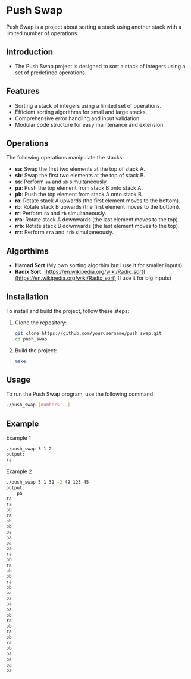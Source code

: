 # Push Swap

Push Swap is a project about sorting a stack using another stack with a limited number of operations.


## Introduction

- The Push Swap project is designed to sort a stack of integers using a set of predefined operations.

## Features

- Sorting a stack of integers using a limited set of operations.
- Efficient sorting algorithms for small and large stacks.
- Comprehensive error handling and input validation.
- Modular code structure for easy maintenance and extension.

## Operations  
The following operations manipulate the stacks:  

- **sa**: Swap the first two elements at the top of stack A.  
- **sb**: Swap the first two elements at the top of stack B.  
- **ss**: Perform `sa` and `sb` simultaneously.  
- **pa**: Push the top element from stack B onto stack A.  
- **pb**: Push the top element from stack A onto stack B.  
- **ra**: Rotate stack A upwards (the first element moves to the bottom).  
- **rb**: Rotate stack B upwards (the first element moves to the bottom).  
- **rr**: Perform `ra` and `rb` simultaneously.  
- **rra**: Rotate stack A downwards (the last element moves to the top).  
- **rrb**: Rotate stack B downwards (the last element moves to the top).  
- **rrr**: Perform `rra` and `rrb` simultaneously.  

## Algorthims

- **Hamad Sort** (My own sorting algorhim but i use it for smaller inputs)
- **Radix Sort**: [https://en.wikipedia.org/wiki/Radix_sort](https://en.wikipedia.org/wiki/Radix_sort) (I use it for big inputs)

## Installation

To install and build the project, follow these steps:

1. Clone the repository:
    ```sh
    git clone https://github.com/yourusername/push_swap.git
    cd push_swap
    ```

2. Build the project:
    ```sh
    make
    ```

## Usage

To run the Push Swap program, use the following command:

```sh
./push_swap [numbers...]
```

## Example
Example 1
```sh 
./push_swap 3 1 2
output:
ra

```
Example 2
```sh
./push_swap 5 1 32 -2 49 123 45
output:
    pb
ra
ra
pb
ra
pb
pb
pa
pa
pa
pa
ra
pb
ra
pb
pb
ra
pb
pa
pa
pa
pa
pb
ra
pb
ra
pb
ra
pb
pa
pa
pa
pa
```
